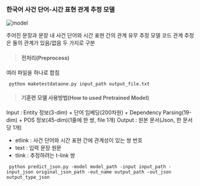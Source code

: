  <H3> 한국어 사건 단어-시간 표현 관계 추정 모델 </H3>


![model](https://user-images.githubusercontent.com/37574306/58693490-debc6880-83cb-11e9-8ed6-2abbddd19655.png)


주어진 문장과 문장 내 사건 단어와 시간 표현 간의 관계 유무 추정 모델 코드
관계 추정은 둘의 관계가 있음/없음 두 가지로 구분


> <b><h4> 전처리(Preprocess) </h4></b>

여러 파일을 하나로 합침

<pre>
<code> python maketestdataone.py input_path output_file.txt</code>
</pre>


> <b><h4>기훈련 모델 사용방법(How to used Pretrained Model)</h4></b>

Input : Entity 정보(3-dim) + 단어 임베딩(200차원) + Dependency Parsing(19-dim) + POS 정보(45-dim)(1줄에 한 쌍, file 1개)
Output : 원본 문서(Json, 한 문서 당 1개)
 - etlink : 사건 단어와 시간 표현 간에 관계성이 있는 쌍 번호
 - text : 입력 문장 원문
 - tlink : 추정하려는 t-link 쌍

<pre>
<code> python predict_json.py -model model_path -input input_path -input_json original_json_path -out_name output_path -out_json output_type_json</code>
</pre>
